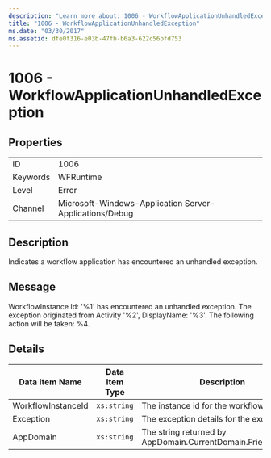 ```yaml
---
description: "Learn more about: 1006 - WorkflowApplicationUnhandledException"
title: "1006 - WorkflowApplicationUnhandledException"
ms.date: "03/30/2017"
ms.assetid: dfe0f316-e03b-47fb-b6a3-622c56bfd753
---
```

# 1006 - WorkflowApplicationUnhandledException

## Properties  
  
|||  
|-|-|  
|ID|1006|  
|Keywords|WFRuntime|  
|Level|Error|  
|Channel|Microsoft-Windows-Application Server-Applications/Debug|  
  
## Description  

 Indicates a workflow application has encountered an unhandled exception.  
  
## Message  

 WorkflowInstance Id: '%1' has encountered an unhandled exception.  The exception originated from Activity '%2', DisplayName: '%3'.  The following action will be taken: %4.  
  
## Details  
  
|Data Item Name|Data Item Type|Description|  
|--------------------|--------------------|-----------------|  
|WorkflowInstanceId|`xs:string`|The instance id for the workflow|  
|Exception|`xs:string`|The exception details for the exception|  
|AppDomain|`xs:string`|The string returned by AppDomain.CurrentDomain.FriendlyName.|

